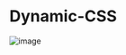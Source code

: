 # Dynamic-CSS
![image](https://user-images.githubusercontent.com/96350795/197712148-1285c4c8-5734-4c28-a5ab-08c807f4298b.png)
